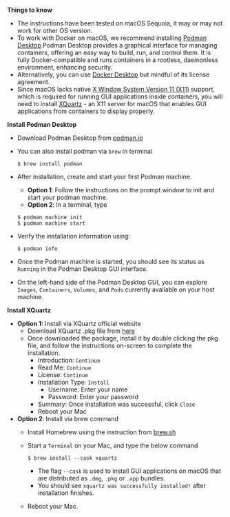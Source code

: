 **Things to know**
- The instructions have been tested on macOS Sequoia, it may or may not work for other OS version.
- To work with Docker on macOS, we recommend installing [Podman Desktop](https://podman.io).Podman Desktop provides a graphical interface for managing containers, offering an easy way to build, run, and control them. It is fully Docker-compatible and runs containers in a rootless, daemonless environment, enhancing security.
- Alternatively, you can use [Docker Desktop](https://www.docker.com/products/docker-desktop/) but mindful of its license agreement.
- Since macOS lacks native [X Window System,Version 11 (X11)](https://en.wikipedia.org/wiki/X_Window_System) support, which is required for running GUI applications inside containers, you will need to install [XQuartz](https://www.xquartz.org/) - an X11 server for macOS that enables GUI applications from containers to display properly.

**Install Podman Desktop**

- Download Podman Desktop from [podman.io](https://podman.io/docs/installation)
- You can also install podman via `brew` in terminal
    ```
    $ brew install podman
    ```

- After installation, create and start your first Podman machine.
    - **Option 1**: Follow the instructions on the prompt window to init and start your podman machine.
    - **Option 2**: In a terminal, type
    ```
    $ podman machine init
    $ podman machine start
    ```

- Verify the installation information using:
    ```
    $ podman info
    ```

- Once the Podman machine is started, you should see its status as `Running` in the Podman Desktop GUI interface.
- On the left-hand side of the Podman Desktop GUI, you can explore `Images`, `Containers`, `Volumes`, and `Pods` currently available on your host machine.

**Install XQuartz**
- **Option 1:** Install via XQuartz official website
    - Download XQuartz .pkg file from [here](https://xquartz.org)
    - Once downloaded the package, install it by double clicking the pkg file, and follow the instructions on-screen to complete the installation.
        - Introduction: `Continue`
        - Read Me: `Continue`
        - License: `Continue`
        - Installation Type: `Install`
            - Username: Enter your name
            - Password: Enter your password
        - Summary: Once installation was successful, click `Close`
        - Reboot your Mac
- **Option 2**: Install via brew command
    - Install Homebrew using the instruction from [brew.sh](https://brew.sh/)
    - Start a `Terminal` on your Mac, and type the below command
        ```
        $ brew install --cask xquartz
        ```

        - The flag `--cask` is used to install GUI applications on macOS that are distributed as `.dmg`, `.pkg` or `.app` bundles.
        - You should see `xquartz was successfully installed!` after installation finishes.
    - Reboot your Mac.        